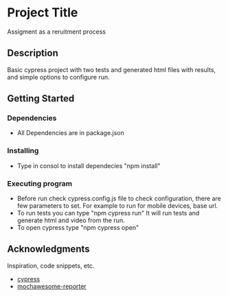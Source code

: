 # Project Title

Assigment as a reruitment process

## Description

Basic cypress project with two tests and generated html files with results, and simple options to configure run.

## Getting Started

### Dependencies

* All Dependencies are in package.json

### Installing

* Type in consol to install dependecies "npm install"

### Executing program
* Before run check cypress.config.js file to check configuration, there are few parameters to set. For example to run for mobile devices, base url.
* To run tests you can type "npm cypress run" It will run tests and generate html and video from the run.
* To open cypress type "npm cypress open"

## Acknowledgments

Inspiration, code snippets, etc.
* [cypress](https://docs.cypress.io/guides/overview/why-cypress)
* [mochawesome-reporter](https://www.npmjs.com/package/cypress-mochawesome-reporter)